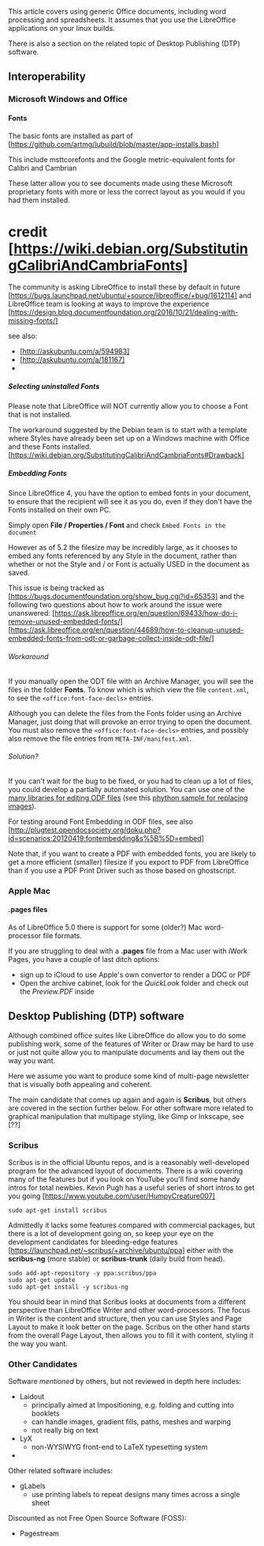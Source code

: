 
This article covers using generic Office documents, including 
word processing and spreadsheets. It assumes that you use the 
LibreOffice applications on your linux builds.

There is also a section on the related topic of 
Desktop Publishing (DTP) software.


## Interoperability

### Microsoft Windows and Office

#### Fonts 

The basic fonts are installed as part of [https://github.com/artmg/lubuild/blob/master/app-installs.bash]

This include msttcorefonts and the 
Google metric-equivalent fonts for Calibri and Cambrian

These latter allow you to see documents made using these Microsoft proprietary fonts 
with more or less the correct layout as you would if you had them installed.
# credit [https://wiki.debian.org/SubstitutingCalibriAndCambriaFonts]

The community is asking LibreOffice to install these by default in future 
[https://bugs.launchpad.net/ubuntu/+source/libreoffice/+bug/1612114]
and LibreOffice team is looking at ways to improve the experience
[https://design.blog.documentfoundation.org/2016/10/21/dealing-with-missing-fonts/]

see also:
* [http://askubuntu.com/a/594983]
* [http://askubuntu.com/a/181167]
* 

##### Selecting uninstalled Fonts

Please note that LibreOffice will NOT currently allow you to choose a Font that is not installed. 

The workaround suggested by the Debian team is to start with a template where Styles have already 
been set up on a Windows machine with Office and these Fonts installed. 
[https://wiki.debian.org/SubstitutingCalibriAndCambriaFonts#Drawback]

##### Embedding Fonts

Since LibreOffice 4, you have the option to embed fonts in your document, 
to ensure that the recipient will see it as you do, 
even if they don't have the Fonts installed on their own PC. 

Simply open **File / Properties / Font** and check `Embed Fonts in the document` 

However as of 5.2 the filesize may be incredibly large, as it chooses to embed 
any fonts referenced by any Style in the document, rather than whether or not the 
Style and / or Font is actually USED in the document as saved. 

This issue is being tracked as [https://bugs.documentfoundation.org/show_bug.cgi?id=65353] 
and the following two questions about how to work around the issue were unanswered: 
[https://ask.libreoffice.org/en/question/69433/how-do-i-remove-unused-embedded-fonts/] 
[https://ask.libreoffice.org/en/question/44689/how-to-cleanup-unused-embedded-fonts-from-odt-or-garbage-collect-inside-odt-file/] 

###### Workaround

If you manually open the ODT file with an Archive Manager, you will see the files 
in the folder **Fonts**. To know which is which view the file `content.xml`, 
to see the `<office:font-face-decls>` entries. 

Although you can delete the files from the Fonts folder using an Archive Manager, 
just doing that will provoke an error trying to open the document. 
You must also remove the `<office:font-face-decls>` entries, 
and possibly also remove the file entries from `META-INF/manifest.xml`.

###### Solution?

If you can't wait for the bug to be fixed, or you had to clean up a lot of files, 
you could develop a partially automated solution. You can use one of the 
[many libraries for editing ODF files](http://opendocumentformat.org/developers/) 
(see this [phython sample for replacing images](http://recipes.opendocsociety.org/recipes/swapping-old-new-image-from-documents-cli)). 

For testing around Font Embedding in ODF files, see also 
[http://plugtest.opendocsociety.org/doku.php?id=scenarios:20120419:fontembedding&s%5B%5D=embed]

Note that, if you want to create a PDF with embedded fonts, you are likely to get 
a more efficient (smaller) filesize if you export to PDF from LibreOffice than 
if you use a PDF Print Driver such as those based on ghostscript. 


### Apple Mac

#### .pages files

As of LibreOffice 5.0 there is support for some (older?) Mac word-processor file formats. 

If you are struggling to deal with a **.pages** file from a Mac user with iWork Pages, 
you have a couple of last ditch options:
* sign up to iCloud to use Apple's own convertor to render a DOC or PDF
* Open the archive cabinet, look for the _QuickLook_ folder and check out the _Preview.PDF_ inside



## Desktop Publishing (DTP) software

Although combined office suites like LibreOffice do allow you to do some publishing work, 
some of the features of Writer or Draw may be hard to use or just not quite allow you to 
manipulate documents and lay them out the way you want. 

Here we assume you want to produce some kind of multi-page newsletter that is 
visually both appealing and coherent. 

The main candidate that comes up again and again is **Scribus**, 
but others are covered in the section further below. 
For other software more related to graphical manipulation that multipage styling, 
like Gimp or Inkscape, see [??]


### Scribus

Scribus is in the official Ubuntu repos, and is a reasonably well-developed program 
for the advanced layout of documents. There is a wiki covering many of the features 
but if you look on YouTube you'll find some handy intros for total newbies. 
Kevin Pugh has a useful series of short intros to get you going [https://www.youtube.com/user/HumpyCreature007] 

`sudo apt-get install scribus`

Admittedly it lacks some features compared with commercial packages, 
but there is a lot of development going on, so keep your eye on the development 
candidates for bleeding-edge features [https://launchpad.net/~scribus/+archive/ubuntu/ppa] 
either with the **scribus-ng** (more stable) or **scribus-trunk** (daily build from head).

```
sudo add-apt-repository -y ppa:scribus/ppa
sudo apt-get update
sudo apt-get install -y scribus-ng
```

You should bear in mind that Scribus looks at documents from a different perspective than 
LibreOffice Writer and other word-processors. The focus in Writer is the content and structure, 
then you can use Styles and Page Layout to make it look better on the page. Scribus on the other hand 
starts from the overall Page Layout, then allows you to fill it with content, styling it the way you want. 


### Other Candidates

Software _mentioned_ by others, but not reviewed in depth here includes:

* Laidout
    * principally aimed at Impositioning, e.g. folding and cutting into booklets
    * can handle images, gradient fills, paths, meshes and warping
    * not really big on text
* LyX
    * non-WYSIWYG front-end to LaTeX typesetting system
* 

Other related software includes:

* gLabels
    * use printing labels to repeat designs many times across a single sheet

Discounted as not Free Open Source Software (FOSS):

* Pagestream

